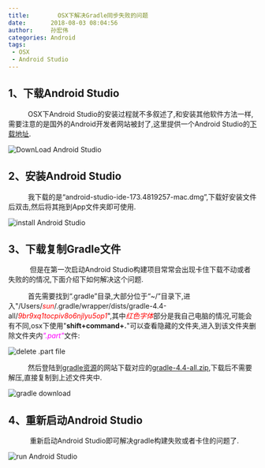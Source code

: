 ```yaml
---
title:        OSX下解决Gradle同步失败的问题
date:       2018-08-03 08:04:56
author:     孙宏伟
categories: Android
tags:
 - OSX
 - Android Studio
---
```



## 1、下载Android Studio
&ensp; &ensp;&ensp; &ensp;  OSX下Android Studio的安装过程就不多叙述了,和安装其他软件方法一样,需要注意的是国外的Android开发者网站被封了,这里提供一个Android Studio的[下载地址](https://developer.android.google.cn/studio/).

![DownLoad Android Studio](download.png)

## 2、安装Android Studio
&ensp; &ensp;&ensp; &ensp; 我下载的是“android-studio-ide-173.4819257-mac.dmg”,下载好安装文件后双击,然后将其拖到App文件夹即可使用.

![install Android Studio](install.png)

## 3、下载复制Gradle文件

&ensp; &ensp; &ensp; &ensp; 但是在第一次启动Android Studio构建项目常常会出现卡住下载不动或者失败的的情况,下面介绍下如何解决这个问题.

&ensp; &ensp;&ensp; &ensp; 首先需要找到“.gradle”目录,大部分位于“~/”目录下,进入"/Users/<em style="color: red">sun</em>/.gradle/wrapper/dists/gradle-4.4-all/<em style="color:red">9br9xq1tocpiv8o6njlyu5op1</em>",其中<em style="color:red">红色字体</em>部分是我自己电脑的情况,可能会有不同,osx下使用"**shift+command+.**"可以查看隐藏的文件夹,进入到该文件夹删除文件夹内<em style="color:#FF00FF
">".part"</em>文件:

![delete .part file](gradlepath.png)

&ensp; &ensp;&ensp; &ensp; 然后登陆到[gradle资源](https://services.gradle.org/distributions)的网站下载对应的[gradle-4.4-all.zip](https://services.gradle.org/distributions/gradle-4.4-all.zip),下载后不需要解压,直接复制到上述文件夹中.

![gradle download](gradlefile.png)


## 4、重新启动Android Studio

&ensp; &ensp; &ensp; &ensp; 重新启动Android Studio即可解决gradle构建失败或者卡住的问题了.

![run Android Studio](androidstudio.png)
